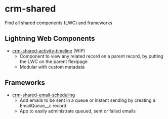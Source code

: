 # crm-shared

Find all shared components (LWC) and frameworks

## Lightning Web Components

- [crm-shared-activity-timeline](https://github.com/navikt/crm-shared-activity-timeline) (WIP)
  - Component to view any related record on a parent record, by putting the LWC on the parent flexipage
  - Modular with custom metadata

## Frameworks

- [crm-shared-email-scheduling](https://github.com/navikt/crm-shared-email-scheduling)
  - Add emails to be sent in a queue or instant sending by creating a EmailQueue__c record
  - App to easily administrate queued, sent or failed emails
